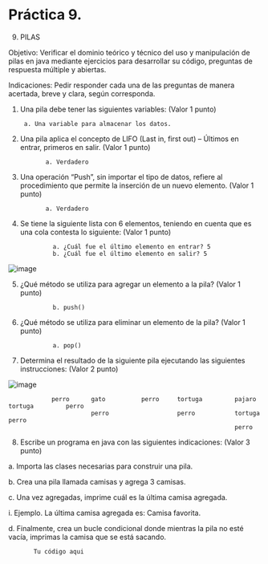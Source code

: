 # Práctica 9.

9. PILAS

Objetivo: Verificar el dominio teórico y técnico del uso y manipulación de pilas en java
mediante ejercicios para desarrollar su código, preguntas de respuesta múltiple y
abiertas.

Indicaciones: Pedir responder cada una de las preguntas de manera acertada, breve y
clara, según corresponda.

1. Una pila debe tener las siguientes variables: (Valor 1 punto)

        a. Una variable para almacenar los datos.
        

2. Una pila aplica el concepto de LIFO (Last in, first out) – Últimos en entrar, primeros
en salir. (Valor 1 punto)

              a. Verdadero
             


3. Una operación “Push”, sin importar el tipo de datos, refiere al procedimiento que
permite la inserción de un nuevo elemento. (Valor 1 punto)

              a. Verdadero
             

4. Se tiene la siguiente lista con 6 elementos, teniendo en cuenta que es una cola
contesta lo siguiente: (Valor 1 punto)

                a. ¿Cuál fue el último elemento en entrar? 5
                b. ¿Cuál fue el último elemento en salir? 5

![image](https://user-images.githubusercontent.com/91554777/181845862-efa0809c-fa14-4a0b-a6c5-d6b042618992.png)

5. ¿Qué método se utiliza para agregar un elemento a la pila? (Valor 1 punto)

              
                b. push()
              

6. ¿Qué método se utiliza para eliminar un elemento de la pila? (Valor 1 punto)

                a. pop()
                


7. Determina el resultado de la siguiente pila ejecutando las siguientes instrucciones:
(Valor 2 punto)

![image](https://user-images.githubusercontent.com/91554777/181846003-658ef512-f5b1-4aff-bef9-96609abf7dea.png)

                perro      gato          perro     tortuga         pajaro          tortuga         perro
                           perro                   perro           tortuga         perro
                                                                   perro
                

8. Escribe un programa en java con las siguientes indicaciones: (Valor 3 punto)

a. Importa las clases necesarias para construir una pila.

b. Crea una pila llamada camisas y agrega 3 camisas.

c. Una vez agregadas, imprime cuál es la última camisa agregada.

i. Ejemplo. La última camisa agregada es: Camisa favorita.

d. Finalmente, crea un bucle condicional donde mientras la pila no esté vacía,
imprimas la camisa que se está sacando.


           Tu código aqui
